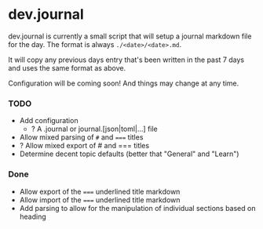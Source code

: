 # dev.journal

dev.journal is currently a small script that will setup a journal markdown file
for the day. The format is always `./<date>/<date>.md`.

It will copy any previous days entry that's been written in the past 7 days and
uses the same format as above.

Configuration will be coming soon! And things may change at any time.

### TODO

- Add configuration
  - ? A .journal or journal.[json|toml|...] file
- Allow mixed parsing of `#` and `===` titles
- ? Allow mixed export of # and === titles
- Determine decent topic defaults (better that "General" and "Learn")

### Done

- Allow export of the `===` underlined title markdown
- Allow import of the `===` underlined title markdown
- Add parsing to allow for the manipulation of individual sections based on
  heading
